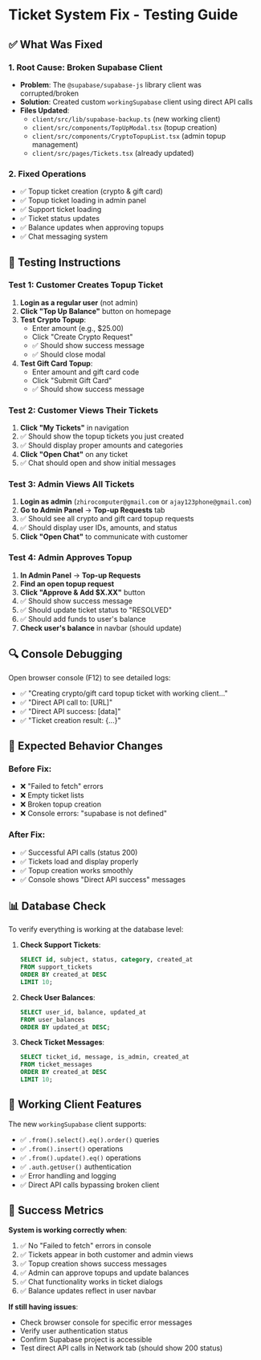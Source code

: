 # Ticket System Fix - Testing Guide

## ✅ What Was Fixed

### 1. **Root Cause**: Broken Supabase Client
- **Problem**: The `@supabase/supabase-js` library client was corrupted/broken
- **Solution**: Created custom `workingSupabase` client using direct API calls
- **Files Updated**: 
  - `client/src/lib/supabase-backup.ts` (new working client)
  - `client/src/components/TopUpModal.tsx` (topup creation)
  - `client/src/components/CryptoTopupList.tsx` (admin topup management)
  - `client/src/pages/Tickets.tsx` (already updated)

### 2. **Fixed Operations**
- ✅ Topup ticket creation (crypto & gift card)
- ✅ Topup ticket loading in admin panel
- ✅ Support ticket loading
- ✅ Ticket status updates
- ✅ Balance updates when approving topups
- ✅ Chat messaging system

## 🧪 Testing Instructions

### **Test 1: Customer Creates Topup Ticket**
1. **Login as a regular user** (not admin)
2. **Click "Top Up Balance"** button on homepage
3. **Test Crypto Topup**:
   - Enter amount (e.g., $25.00)
   - Click "Create Crypto Request"
   - ✅ Should show success message
   - ✅ Should close modal
4. **Test Gift Card Topup**:
   - Enter amount and gift card code
   - Click "Submit Gift Card"
   - ✅ Should show success message

### **Test 2: Customer Views Their Tickets**
1. **Click "My Tickets"** in navigation
2. ✅ Should show the topup tickets you just created
3. ✅ Should display proper amounts and categories
4. **Click "Open Chat"** on any ticket
5. ✅ Chat should open and show initial messages

### **Test 3: Admin Views All Tickets**
1. **Login as admin** (`zhirocomputer@gmail.com` or `ajay123phone@gmail.com`)
2. **Go to Admin Panel** → **Top-up Requests** tab
3. ✅ Should see all crypto and gift card topup requests
4. ✅ Should display user IDs, amounts, and status
5. **Click "Open Chat"** to communicate with customer

### **Test 4: Admin Approves Topup**
1. **In Admin Panel** → **Top-up Requests**
2. **Find an open topup request**
3. **Click "Approve & Add $X.XX"** button
4. ✅ Should show success message
5. ✅ Should update ticket status to "RESOLVED"
6. ✅ Should add funds to user's balance
7. **Check user's balance** in navbar (should update)

## 🔍 Console Debugging

Open browser console (F12) to see detailed logs:
- ✅ "Creating crypto/gift card topup ticket with working client..."
- ✅ "Direct API call to: [URL]" 
- ✅ "Direct API success: [data]"
- ✅ "Ticket creation result: {...}"

## 🚨 Expected Behavior Changes

### **Before Fix**:
- ❌ "Failed to fetch" errors
- ❌ Empty ticket lists
- ❌ Broken topup creation
- ❌ Console errors: "supabase is not defined"

### **After Fix**:
- ✅ Successful API calls (status 200)
- ✅ Tickets load and display properly
- ✅ Topup creation works smoothly
- ✅ Console shows "Direct API success" messages

## 📊 Database Check

To verify everything is working at the database level:

1. **Check Support Tickets**:
   ```sql
   SELECT id, subject, status, category, created_at 
   FROM support_tickets 
   ORDER BY created_at DESC 
   LIMIT 10;
   ```

2. **Check User Balances**:
   ```sql
   SELECT user_id, balance, updated_at 
   FROM user_balances 
   ORDER BY updated_at DESC;
   ```

3. **Check Ticket Messages**:
   ```sql
   SELECT ticket_id, message, is_admin, created_at 
   FROM ticket_messages 
   ORDER BY created_at DESC 
   LIMIT 10;
   ```

## 🔧 Working Client Features

The new `workingSupabase` client supports:
- ✅ `.from().select().eq().order()` queries
- ✅ `.from().insert()` operations  
- ✅ `.from().update().eq()` operations
- ✅ `.auth.getUser()` authentication
- ✅ Error handling and logging
- ✅ Direct API calls bypassing broken client

## 🎯 Success Metrics

**System is working correctly when**:
1. ✅ No "Failed to fetch" errors in console
2. ✅ Tickets appear in both customer and admin views
3. ✅ Topup creation shows success messages
4. ✅ Admin can approve topups and update balances
5. ✅ Chat functionality works in ticket dialogs
6. ✅ Balance updates reflect in user navbar

**If still having issues**:
- Check browser console for specific error messages
- Verify user authentication status
- Confirm Supabase project is accessible
- Test direct API calls in Network tab (should show 200 status)